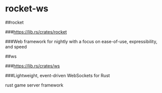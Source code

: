 # rocket-ws

##rocket

###https://lib.rs/crates/rocket

###Web framework for nightly with a focus on ease-of-use, expressibility, and speed


##ws

###https://lib.rs/crates/ws

###Lightweight, event-driven WebSockets for Rust


rust game server framework

